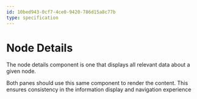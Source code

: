 ```yaml
---
id: 10bed943-0cf7-4ce0-9420-786d15a8c77b
type: specification
---
```


# Node Details

The node details component is one that displays all relevant data about a given node.

Both panes should use this same component to render the content. This ensures consistency in the information display and navigation experience
